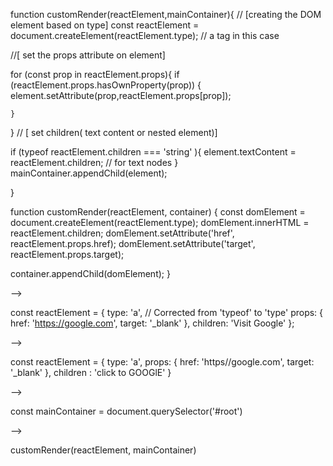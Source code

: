 <!-- ? Creating custom- react folder  includes  * index.html and  * customreact.js  file -->


<!-- ! customreact.js -->

<!-- ! function 1 -->

function customRender(reactElement,mainContainer){
  // [creating the DOM element based on type]
  const reactElement = document.createElement(reactElement.type);  // a tag in this case

  //[ set the props attribute on element]

  for (const prop in reactElement.props){
    if (reactElement.props.hasOwnProperty(prop)) {
      element.setAttribute(prop,reactElement.props[prop]);

    }
  }
  // [ set children( text content or nested element)]

  if (typeof reactElement.children === 'string' ){
    element.textContent = reactElement.children; // for text nodes
  }
  mainContainer.appendChild(element);

}

<!-- ! function 2 -->

function customRender(reactElement, container) {
  const domElement = document.createElement(reactElement.type);
  domElement.innerHTML = reactElement.children;
  domElement.setAttribute('href', reactElement.props.href);
  domElement.setAttribute('target', reactElement.props.target);

  container.appendChild(domElement);
}


<!--? Inside the function:

<!-- **  A new DOM element (domElement) is created based on the reactElement.type (here, it’s <a>). -->

<!-- ** The inner HTML of the new DOM element is set to reactElement.children, which is the text "Visit Google". -->

<!-- ** Two attributes (href and target) are set using the values from reactElement.props. -->

<!-- ** The newly created DOM element is appended to the container. --> -->

const reactElement = {
  type: 'a',  // Corrected from 'typeof' to 'type'
  props: {
    href: 'https://google.com',
    target: '_blank'
  },
  children: 'Visit Google'
};




<!-- ? How it works:

<!--* createElement: This will create an HTML element of type 'a' (an anchor tag in this case). -->

<!-- * setAttribute: This loops through the props of reactElement and sets them as attributes on the DOM element (e.g., href, target). -->

<!-- * textContent: If children is a string, it will be set as the text content of the element. -->

<!--* appendChild: Finally, the element is appended to the mainContainer, which is passed into the customRender function. --> -->



<!-- ? Explanation: -->

<!--* document.createElement(reactElement.type): Creates an anchor (<a>) element based on the type property in reactElement. -->

<!-- * setAttribute: Sets the href and target attributes on the anchor tag. -->

<!-- * element.textContent = reactElement.children: If the children is a string (in this case, "Click to GOOGlE"), it sets the text content of the anchor. -->

<!-- * mainContainer.appendChild(element): Finally, the new element is appended to the mainContainer. -->





const reactElement = {
  type: 'a',
  props: {
    href: 'https//google.com',
    target: '_blank'
  },
  children : 'click to GOOGlE'
}

<!-- * type 'a' -> The type of  element is anchor tag <a> -->

<!-- * props ->  -->

<!-- * href: 'https//google.com', The link that the anchoe will point to

<!-- * target: '_blank': This link makes open in a new tab* --> -->

<!-- * children : 'click to GOOGlE': The text content of anchor tag <a> * -->





const mainContainer = document.querySelector('#root')


<!-- * const mainContainer -> is the variable in this case will refrence this DOM element allowing you to manipulate and update the content

 <!-- * document.querySelector ->  method that returns  the  first element of the matched specified CSS selector in this case id  ('#root') --> -->


customRender(reactElement, mainContainer)